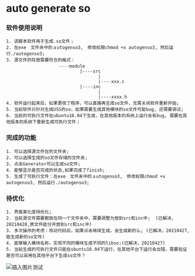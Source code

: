# auto generate so

### 软件使用说明
    1. 该脚本软件用于生成.so文件；
    2. 在exe　文件夹中的ａutogenso3,　修改权限chmod +x autogenso3, 然后运行./autogenso3;
    3. 源文件的存放需要符合的格式：
                        ----module　
                                |----src
                                       |
                                       |----xxx.c
                                |----inc
                                       |
                                       |----xxxx.h
    4. 软件运行起来后，如果更改了程序，可以直接再生成so文件，无需关闭软件重新开始; 
    5. 当前软件只针对生成USS的so，如果需要生成其他模块的so文件可能bug, 还需要调试;
    6. 当前的可执行文件在ubuntu16.04下生成，在其他版本的系统上运行会有bug, 需要在其他版本的系统下重新生成可执行文件；
                            

<!-- ## 开发记录(V0.1)   -->
### 完成的功能    
    1. 可以选择源文件在的文件夹;    
    2. 可以选择生成的so文件存储的文件夹;    
    3. 点击Generator可以生成so文件;  
    4. 能够显示是否完成的状态,如果完成了finish; 
    5. 生成了可执行文件：在exe　文件夹中的ａutogenso3,　修改权限chmod +x autogenso3, 然后运行./autogenso3;


### 待优化  
    1. 界面美化度待优化;  
    2. 当前源文件需要都放在同一个文件夹中，需要调整为放到src和inc中;  (已解决，20210428,原文件能分开放到src和inc中)
    3. 多次操作的考虑：改动代码后，如果点击继续生成，会生成新的么; (已解决，20210427, 能生成新的so文件)
    4. 能够输入模块名称，实现不同的模块生成不同的libso;(已解决，20210427)
    5. 当前生成的可执行文件只能在ubuntu16.04下运行，在其他平台下运行会出错，需要验证是否可以采用在其他平台下生成so文件？


<!-- ![alt 图例]("https://github.com/shawn-xsj/AutoGenerateSo/tree/main/img/result.png") -->
<!-- ![插入本地图片]("/home/saic/xsj/AutoSo/AutoSo2/AutoGenerateSo/img/result.png") -->
![插入图片测试]("http://pic.downcc.com/upload/2015-9/2015923174024.png")



